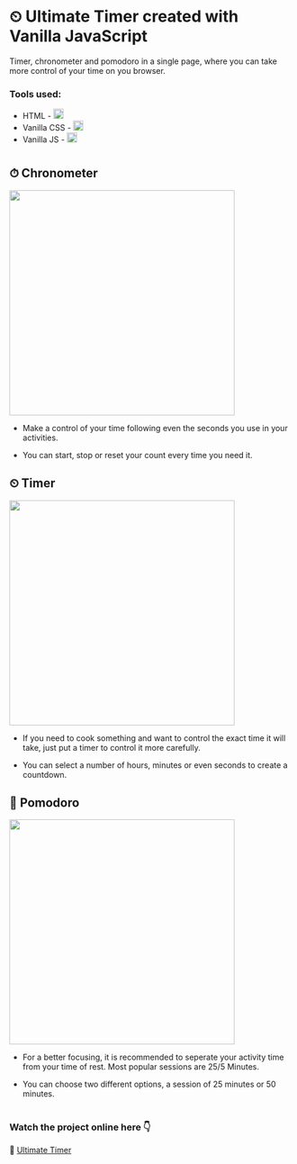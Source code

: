 # ⏲ Ultimate Timer created with Vanilla JavaScript
Timer, chronometer and pomodoro in a single page, where you can take more control of your time on you browser.

### Tools used:
- HTML - <img src="https://skills.thijs.gg/icons?i=html" width="18px">
- Vanilla CSS - <img src="https://skills.thijs.gg/icons?i=css" width="18px">
- Vanilla JS - <img src="https://skills.thijs.gg/icons?i=js" width="18px">

#

## ⏱ Chronometer

<img src="https://user-images.githubusercontent.com/96636507/181797405-e2ddb119-7f39-4b81-8273-3827c7b66b87.png" width="400px">

- Make a control of your time following even the seconds you use in your activities.

- You can start, stop or reset your count every time you need it.

## ⏲ Timer

<img src="https://user-images.githubusercontent.com/96636507/181797512-31b7dd07-d7fa-4901-ae83-61505593f558.png" width="400px">

- If you need to cook something and want to control the exact time it will take, just put a timer to control it more carefully.

- You can select a number of hours, minutes or even seconds to create a countdown.

## 🍅 Pomodoro

<img src="https://user-images.githubusercontent.com/96636507/181797594-cd47cc11-1cbf-409c-b8eb-8488441be186.png" width="400px">

- For a better focusing, it is recommended to seperate your activity time from your time of rest. Most popular sessions are 25/5 Minutes.

- You can choose two different options, a session of 25 minutes or 50 minutes.

#

### Watch the project online here 👇

🔗 [Ultimate Timer](https://victorcar86.github.io/Ultimate-Timer/)
